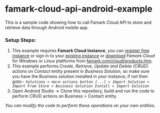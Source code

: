 # famark-cloud-api-android-example
This is a sample code showing how to call Famark Cloud API to store and retrieve data through Android mobile app.

### Setup Steps:
1. This example requires **Famark Cloud Instance**, you can [register free instance](https://www.famark.com/Install/?ic=FreeDev) or sign in to your [existing instance](https://www.famark.com/) or [*download*](https://www.famark.com/cloud/products.htm) *Famark Cloud* for *Windows* or *Linux* platforms from [famark.com/cloud/products.htm](https://www.famark.com/cloud/products.htm).
2. This example performs *Create, Retrieve, Update and Delete (CRUD)* actions on *Contact* entity present in *Business Solution*, so make sure you have the Business solution installed in your instance, if not then goto:- 
*`Solutions > more actions button [...] > Import Solution > Import From Store > Business Solution Install > Import Solution`*
3. Open Android Studio -> Clone this repository, build and run the code to perform CRUD actions on Business > Contact entity.

*You can modify the code to perform these operations on your own entities.*
